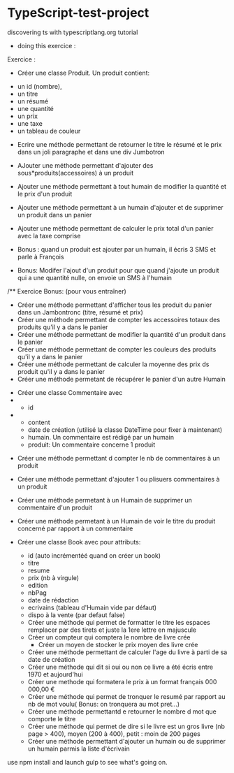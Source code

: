 # TypeScript-test-project
discovering ts with typescriptlang.org tutorial

+ doing this exercice :

Exercice : 

* Créer une classe Produit. Un produit contient:
- un id (nombre),
- un titre
- un résumé
- une quantité
- un prix
- une taxe
- un tableau de couleur

* Ecrire une méthode permettant de retourner le titre le résumé et le prix dans un joli paragraphe 
  et dans une div Jumbotron
* AJouter une méthode permettant d'ajouter des sous*produits(accessoires) à un produit

* Ajouter une méthode permettant à tout humain de modifier la quantité et le prix d'un produit

* Ajouter une méthode permettant à un humain d'ajouter et de supprimer un produit dans un panier

* Ajouter une méthode permettant de calculer le prix total d'un panier avec la taxe comprise

* Bonus : quand un produit est ajouter par un humain, il écris 3 SMS et parle à François

* Bonus: Modifer l'ajout d'un produit pour que quand j'ajoute un produit qui a une quantité nulle, on envoie un SMS à l'humain  


/** Exercice Bonus: (pour vous entraîner)

 + Créer une méthode permettant d'afficher tous les produit du panier dans un Jambontronc (titre, résumé et prix)
 + Créer une méthode permettant de compter les accessoires totaux des produits qu'il y a dans le panier
 + Créer une méthode permettant de modifier la quantité d'un produit dans le panier
 + Créer une méthode permettant de compter les couleurs des produits qu'il y a dans le panier
 + Créer une méthode permettant de calculer la moyenne des  prix ds produit qu'il y a dans le panier
 + Créer une méthode permetant de récupérer le panier d'un autre Humain

* Créer une classe Commentaire avec
* + id
* + content
  + date de création (utilisé la classe DateTime pour fixer à maintenant)
  + humain. Un commentaire est rédigé par un humain
  + produit: Un commentaire concerne 1 produit  

+ Créer une méthode permettant d compter le nb de commentaires à un produit
+ Créer une méthode permettant d'ajouter 1 ou plisuers commentaires à un produit
+ Créer une méthode permetant à un Humain de supprimer un commentaire d'un produit
+ Créer une méthode permetant à un Humain de voir le titre du produit concerné par rapport à un commentaire 


 
+ Créer une classe Book avec pour attributs:
 
   - id (auto incrémentéé quand on créer un book)
   - titre
   - resume
   - prix (nb à virgule)
   - edition
   - nbPag
   - date de rédaction
   - ecrivains (tableau d'Humain vide par défaut)
   - dispo à la vente (par defaut false)
  
   + Créer une méthode qui permet de formatter le titre les espaces remplacer par des tirets et juste la 1ere lettre en majuscule
   + Créer un compteur qui comptera le nombre de livre crée
	 + Créer un moyen de stocker le prix moyen des livre crée      
   + Créer une méthode permettant de calculer l'age du livre à parti de sa date de création
   + Créer une méthode qui dit si oui ou non ce livre a été écris entre 1970 et aujourd'hui
   + Créer une methode qui formatera le prix à un format français 000 000,00 €
   + Créer une méthode qui permet de tronquer le resumé par rapport au nb de mot voulu( Bonus: on tronquera au mot pret...)
   + Créer une méthode permettantd e retourner le nombre d mot que comporte le titre
   + Créer une méthode qui permet de dire si le livre est un gros livre (nb page > 400), moyen (200 à 400), petit : moin de 200 pages
   + Créer une méthode permettant d'ajouter un humain ou de supprimer un humain parmis la liste d'écrivain

   




use npm install and launch gulp to see what's going on.
